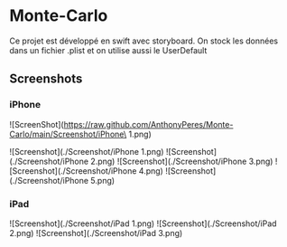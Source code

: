 # Monte-Carlo

Ce projet est développé en swift avec storyboard.
On stock les données dans un fichier .plist et on utilise aussi le UserDefault

## Screenshots 

### iPhone

![ScreenShot](https://raw.github.com/AnthonyPeres/Monte-Carlo/main/Screenshot/iPhone\ 1.png)

![Screenshot](./Screenshot/iPhone 1.png)
![Screenshot](./Screenshot/iPhone 2.png)
![Screenshot](./Screenshot/iPhone 3.png)
![Screenshot](./Screenshot/iPhone 4.png)
![Screenshot](./Screenshot/iPhone 5.png)

### iPad

![Screenshot](./Screenshot/iPad 1.png)
![Screenshot](./Screenshot/iPad 2.png)
![Screenshot](./Screenshot/iPad 3.png)
